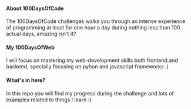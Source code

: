 #### About 100DaysOfCode

The 100DaysOfCode challenges walks you through an intense experience of programming at least for one hour a day during nothing less than 100 actual days, amazing isn't it?

#### My 100DaysOfWeb

I will focus on mastering my web-development skills both frontend and backend, specially focusing on pyhon and javascript frameworks :)

#### What's in here?

In this repo you will find my progress during the challenge and lots of examples related to things I learn :)

